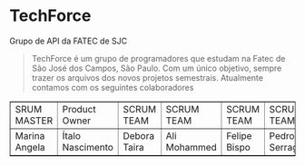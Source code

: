 # TechForce
Grupo de API da FATEC de SJC 

> TechForce é um grupo de programadores que estudam na Fatec de São José dos Campos, São Paulo. Com um único objetivo, sempre trazer os arquivos dos novos projetos semestrais. 
 Atualmente contamos com os seguintes colaboradores 
 
<table align="center" border="1">
    <tr>
        <td>SRUM MASTER</td>
        <td>Product Owner</td>
        <td>SCRUM TEAM</td>
        <td>SCRUM TEAM</td>
        <td>SCRUM TEAM</td>
        <td>SCRUM TEAM</td>
        <td>SCRUM TEAM</td>
    </tr>
    <tr>
        <td>Marina Angela</td>
        <td>Ítalo Nascimento</td>
        <td>Debora Taira</td>
        <td>Ali Mohammed</td>
        <td>Felipe Bispo</td>
        <td>Pedro Serragi</td>
        <td>João</td>
    </tr>
</table>
